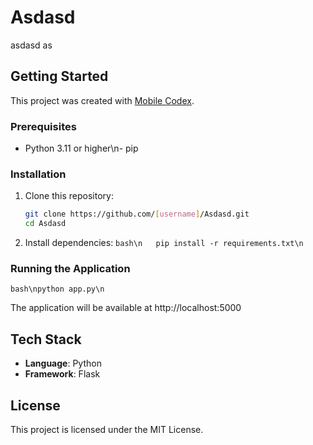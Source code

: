 # Asdasd

asdasd as

## Getting Started

This project was created with [Mobile Codex](https://mobilecodex.com).

### Prerequisites

- Python 3.11 or higher\n- pip


### Installation

1. Clone this repository:
   ```bash
   git clone https://github.com/[username]/Asdasd.git
   cd Asdasd
   ```

2. Install dependencies:
   ```bash\n   pip install -r requirements.txt\n   ```

### Running the Application


```bash\npython app.py\n```

The application will be available at http://localhost:5000

## Tech Stack

- **Language**: Python
- **Framework**: Flask



## License

This project is licensed under the MIT License.
